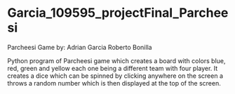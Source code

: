 # Garcia_109595_projectFinal_Parcheesi
Parcheesi Game
by:
Adrian Garcia
Roberto Bonilla

Python program of Parcheesi game which creates 
a board with colors blue, red, green and yellow 
each one being a different team with four player.
It creates a dice which can be spinned by clicking 
anywhere on the screen a throws a random number which is then displayed at the top of the screen.



